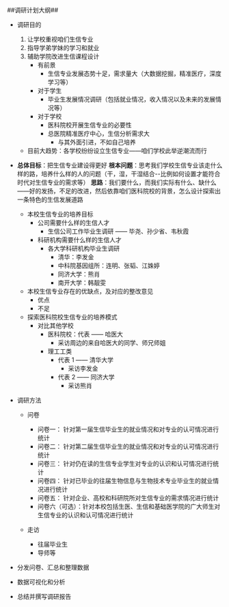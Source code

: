 ##调研计划大纲##
- 调研目的

	1. 让学校重视咱们生信专业
	2. 指导学弟学妹的学习和就业
	3. 辅助学院改进生信课程设计
	    - 有前景
	        - 生信专业发展态势十足，需求量大（大数据挖掘，精准医疗，深度学习等）
		- 对于学生
			- 毕业生发展情况调研（包括就业情况，收入情况以及未来的发展情况等）
		- 对于学校
			- 医科院校开展生信专业的必要性
			- 总医院精准医疗中心，生信分析需求大
				- 与其外面引进，不如自己培养
	- 目前大趋势：各学校纷纷设立生信专业——咱们学校此举逆潮流而行

- **总体目标**：把生信专业建设得更好
    **根本问题**：思考我们学校生信专业该走什么样的路，培养什么样的人的问题（干，湿，干湿结合--比例如何设置才能符合时代对生信专业的需求等）
	**思路**：我们要什么，而我们实际有什么、缺什么——好的发扬，不足的改进，然后依靠咱们医科院校的背景，怎么设计探索出一条特色的生信发展道路
	
	- 本校生信专业的培养目标
		- 公司需要什么样的生信人才
			- 生信公司工作毕业生调研 —— 毕尧、孙少省、韦秋霞
		- 科研机构需要什么样的生信人才
			- 各大学科研机构毕业生调研
				- 清华：李发金
				- 中科院基因组所：连明、张韬、江姝婷
				- 同济大学：熊肖
				- 南开大学：韩靓雯
	- 本校生信专业存在的优缺点，及对应的整改意见
		- 优点
		- 不足
	- 探索医科院校生信专业的培养模式
		- 对比其他学校
			- 医科院校：代表 —— 哈医大
				- 采访周边的来自哈医大的同学、师兄师姐 
			- 理工工类
				- 代表 1 —— 清华大学
					- 采访李发金
				- 代表 2 —— 同济大学
					- 采访熊肖
					
- 调研方法

    - 问卷
        - 问卷一： 针对第一届生信毕业生的就业情况和对专业的认可情况进行统计
        - 问卷二： 针对第二届生信毕业生的就业情况和对专业的认可情况进行统计
        - 问卷三： 针对仍在读的生信专业学生对专业的认识和认可情况进行统计
        - 问卷四： 针对已毕业的往届生物信息与生物技术专业毕业生的就业情况进行统计
        - 问卷五： 针对企业、高校和科研院所对生信专业的需求情况进行统计
        - 问卷六（可选）：针对本校包括生医、生信和基础医学院的广大师生对生信专业的认识和认可情况进行统计
        
    - 走访
        - 往届毕业生
        - 导师等
        
- 分发问卷、汇总和整理数据

- 数据可视化和分析

- 总结并撰写调研报告